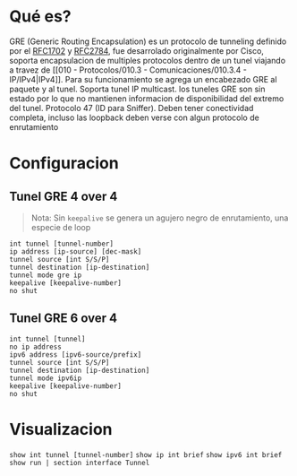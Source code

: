 # Qué es?
GRE (Generic Routing Encapsulation) es un protocolo de tunneling definido por el [RFC1702](https://www.rfc-editor.org/rfc/rfc1702) y [RFC2784](https://www.rfc-editor.org/rfc/rfc2784), fue desarrolado originalmente por Cisco, soporta encapsulacion de multiples protocolos dentro de un tunel viajando a travez de [[010 - Protocolos/010.3 - Comunicaciones/010.3.4 - IP/IPv4|IPv4]]. Para su funcionamiento se agrega un encabezado GRE al paquete y al tunel. Soporta tunel IP multicast. los tuneles GRE son sin estado por lo que no mantienen informacion de disponibilidad del extremo del tunel.
Protocolo 47 (ID para Sniffer).
Deben tener conectividad completa, incluso las loopback deben verse con algun protocolo de enrutamiento
# Configuracion
## Tunel GRE 4 over 4
> Nota: Sin `keepalive` se genera un agujero negro de enrutamiento, una especie de loop
```
int tunnel [tunnel-number]
ip address [ip-source] [dec-mask]
tunnel source [int S/S/P]
tunnel destination [ip-destination]
tunnel mode gre ip
keepalive [keepalive-number]
no shut
```
## Tunel GRE 6 over 4
```
int tunnel [tunnel]
no ip address
ipv6 address [ipv6-source/prefix]
tunnel source [int S/S/P]
tunnel destination [ip-destination]
tunnel mode ipv6ip
keepalive [keepalive-number]
no shut
```

# Visualizacion
`show int tunnel [tunnel-number]` 
`show ip int brief`
`show ipv6 int brief`
`show run | section interface Tunnel`